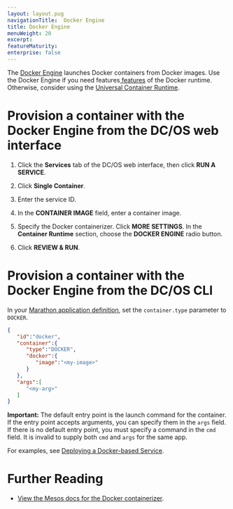 ```yaml
---
layout: layout.pug
navigationTitle:  Docker Engine
title: Docker Engine
menuWeight: 20
excerpt:
featureMaturity:
enterprise: false
---
```


<!-- This source repo for this topic is https://github.com/dcos/dcos-docs -->


The [Docker Engine](https://www.docker.com/products/docker-engine) launches Docker containers from Docker images. Use the Docker Engine if you need features[ features](/1.10/deploying-services/containerizers/#container-runtime-features) of the Docker runtime. Otherwise, consider using the [Universal Container Runtime](/1.10/deploying-services/containerizers/ucr).

# Provision a container with the Docker Engine from the DC/OS web interface

1. Click the **Services** tab of the DC/OS web interface, then click **RUN A SERVICE**.

1. Click **Single Container**.

1. Enter the service ID.

1. In the **CONTAINER IMAGE** field, enter a container image.

1. Specify the Docker containerizer. Click **MORE SETTINGS**. In the **Container Runtime** section, choose the **DOCKER ENGINE** radio button.

1. Click **REVIEW & RUN**.

# Provision a container with the Docker Engine from the DC/OS CLI

In your [Marathon application definition](/1.10/deploying-services/creating-services/#deploying-a-simple-docker-based-application-with-the-rest-api), set the `container.type` parameter to `DOCKER`.

```json
{  
   "id":"docker",
   "container":{  
      "type":"DOCKER",
      "docker":{
         "image":"<my-image>"
      }
   },
   "args":[  
      "<my-arg>"
   ]
}
```

**Important:**   The default entry point is the launch command for the container. If the entry point accepts arguments, you can specify them in the `args` field. If there is no default entry point, you must specify a command in the `cmd` field. It is invalid to supply both `cmd` and `args` for the same app.

For examples, see [Deploying a Docker-based Service](/1.10/deploying-services/creating-services/deploy-docker-app/).

# Further Reading

- [View the Mesos docs for the Docker containerizer](http://mesos.apache.org/documentation/latest/docker-containerizer/).
